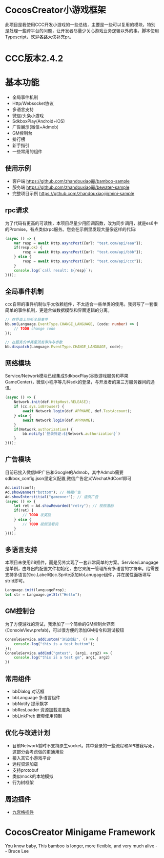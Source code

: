 # CocosCreator小游戏框架
此项目是我使用CCC开发小游戏的一些总结，主要是一些可以复用的模块，特别是处理一些跨平台的问题，让开发者尽量少关心游戏业务逻辑以外的事。脚本使用Typescript，欢迎各路大侠补充pr。

# CCC版本2.4.2

# 基本功能
+ 全局事件机制
+ Http/Websocket协议
+ 多语言支持
+ 微信/头条小游戏
+ SdkboxPlay(Android+iOS)
+ 广告展示(微信+Admob)
+ GM控制台
+ 排行榜
+ 新手指引
+ 一些常用的组件

## 使用示例
+ 客户端 https://github.com/zhandouxiaojiji/bamboo-sample
+ 服务端 https://github.com/zhandouxiaojiji/bewater-sample
+ 完整项目示例 https://github.com/zhandouxiaojiji/mini-sample

## rpc请求
为了代码有更高的可读性，本项目尽量少用回调函数，改为同步调用，就是es6中的Promise，有点类似rpc服务。您会在示例里发现大量像这样的代码:
```typescript
(async () => {
    var resp = await Http.asyncPost({url: "test.com/api/aaa"});
    if(resp.ok) {
        resp = await Http.asyncPost({url: "test.com/api/bbb"});  
    } else {
        resp = await Http.asyncPost({url: "test.com/api/ccc"});  
    }
    console.log(`call result: ${resp}`);
})();
```

## 全局事件机制
ccc自带的事件机制似乎太依赖组件，不太适合一些单类的使用。我另写了一套很简单的事件机制，更适合做数据模型和界面逻辑的分离。
```typescript
// 在界面上侦听全局事件
bb.on(Language.EventType.CHANGE_LANGUAGE, (code: number) => {
    // TODO change code
});

// 在服务的单类里派发事件与参数
bb.dispatch(Language.EventType.CHANGE_LANGUAGE, code);
```

## 网络模块
Service/Network模块已经集成SdkboxPlay(谷歌游戏服务和苹果GameCenter)，微信小程序等几种sdk的登录，与开发者的第三方服务器间的通讯。
```typescript
(async () => {
    Network.init(def.HttpHost.RELEASE);
    if (cc.sys.isBrowser) {
        await Network.login(def.APPNAME, def.TestAccount);
    } else {
        await Network.login(def.APPNAME);
    }
    if(Network.authorization) {
        bb.notify(`登录凭证:${Network.authorization}`)
    }
})();
```

## 广告模块
目前已接入微信MP广告和Google的Admob，其中Admob需要sdkbox_config.json里定义配置,微信广告定义WechatAdConf即可
```typescript
Ad.init(conf);
Ad.showBanner("bottom"); // 横幅广告
Ad.showInterstitial("gameover"); // 插页广告
(async () => {
    let ret = Ad.showRewarded("retry"); // 视频激励
    if(ret) {
        // TODO 发奖励
    } else {
        // TODO 视频没看完
    }
})();
```

## 多语言支持
本项目未使用i18插件，而是另外实现了一套非常简单的方案。Service/Lanugage是单例，由导出的配置文件初始化，由它来统一管理所有多语言的字符串。给需要支持多语言的cc.Label和cc.Sprite添加bbLanugage组件，并在属性面板填写strId即可。
```typescript
Language.init(languageProp);
let str = Language.getStr("Hello");
```

## GM控制台
为了方便游戏的测试，我添加了一个简单的GM控制台界面(ConsoleView.prefab)，可以很方便的添加GM指令和测试按钮
```typescript
ConsoleService.addCustom("测试按钮", () => {
    console.log("this is a test button");
});
ConsoleService.addCmd("gmtest", (arg1, arg2) => {
    console.log("this is a test gm", arg1, arg2)
})
```

## 常用组件
+ bbDialog 对话框
+ bbLanguage 多语言组件
+ bbNotify 提示飘字
+ bbResLoader 资源加载进度条
+ bbLinkPreb 嵌套使用预制

## 优化与改进计划
+ 目前Network暂时不支持原生socket。其中登录的一些流程和API被我写死，这部分会考虑做的更通用些
+ 接入其它小游戏平台
+ 远程资源加载
+ 支持protobuf
+ 类似mock的本地模拟
+ 行为树框架

## 周边插件
+ [九宫格插件](https://github.com/zhandouxiaojiji/slicer-plugin)

# CocosCreator Minigame Framework
You know baby, This bamboo is longer, more flexible, and very much alive -- Bruce Lee
